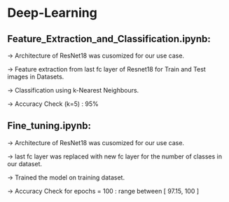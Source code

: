 # Deep-Learning

## Feature_Extraction_and_Classification.ipynb:

-> Architecture of ResNet18 was cusomized for our use case.

-> Feature extraction from last fc layer of Resnet18 for Train and Test images in Datasets.

-> Classification using k-Nearest Neighbours.

-> Accuracy Check (k=5) : 95%


## Fine_tuning.ipynb:

-> Architecture of ResNet18 was cusomized for our use case.

-> last fc layer was replaced with new fc layer for the number of classes in our dataset.

-> Trained the model on training dataset.

-> Accuracy Check for epochs = 100 : range between [ 97.15, 100 ]
